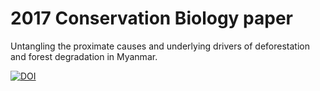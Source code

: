 # 2017 Conservation Biology paper
Untangling the proximate causes and underlying drivers of deforestation and forest degradation in Myanmar.

[![DOI](https://img.shields.io/badge/DOI-10.1111%2Fcobi.12984-blue.svg)](https://doi.org/10.1111/cobi.12984)
